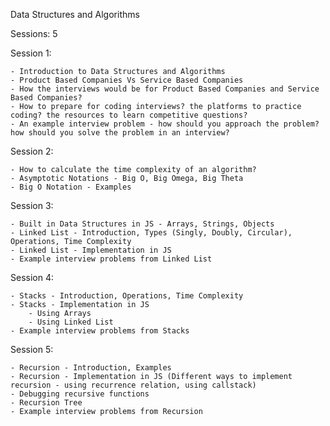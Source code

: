 Data Structures and Algorithms

Sessions: 5

Session 1:

    - Introduction to Data Structures and Algorithms
    - Product Based Companies Vs Service Based Companies
    - How the interviews would be for Product Based Companies and Service Based Companies?
    - How to prepare for coding interviews? the platforms to practice coding? the resources to learn competitive questions?
    - An example interview problem - how should you approach the problem? how should you solve the problem in an interview?

Session 2:

    - How to calculate the time complexity of an algorithm?
    - Asymptotic Notations - Big O, Big Omega, Big Theta
    - Big O Notation - Examples

Session 3:

    - Built in Data Structures in JS - Arrays, Strings, Objects
    - Linked List - Introduction, Types (Singly, Doubly, Circular), Operations, Time Complexity
    - Linked List - Implementation in JS
    - Example interview problems from Linked List

Session 4:

    - Stacks - Introduction, Operations, Time Complexity
    - Stacks - Implementation in JS
        - Using Arrays
        - Using Linked List
    - Example interview problems from Stacks

Session 5:

    - Recursion - Introduction, Examples
    - Recursion - Implementation in JS (Different ways to implement recursion - using recurrence relation, using callstack)
    - Debugging recursive functions
    - Recursion Tree
    - Example interview problems from Recursion
